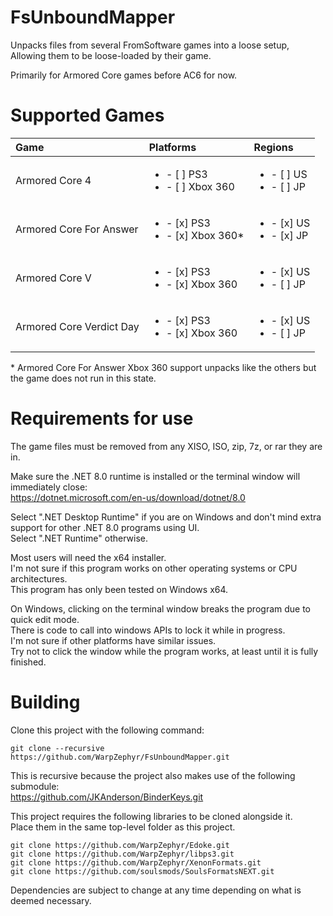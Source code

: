 # FsUnboundMapper
Unpacks files from several FromSoftware games into a loose setup,  
Allowing them to be loose-loaded by their game.  

Primarily for Armored Core games before AC6 for now.

# Supported Games
| Game                     |  Platforms                                         |  Regions                                           |
| :----------------------- | :------------------------------------------------- | :------------------------------------------------- |
| Armored Core 4           | <ul><li>- [ ] PS3</li><li>- [ ] Xbox 360</li></ul> | <ul><li>- [ ] US</li><li>- [ ] JP</li></ul> |
| Armored Core For Answer  | <ul><li>- [x] PS3</li><li>- [x] Xbox 360\*</li></ul> | <ul><li>- [x] US</li><li>- [x] JP</li></ul> |
| Armored Core V           | <ul><li>- [x] PS3</li><li>- [x] Xbox 360</li></ul> | <ul><li>- [x] US</li><li>- [ ] JP</li></ul> |
| Armored Core Verdict Day | <ul><li>- [x] PS3</li><li>- [x] Xbox 360</li></ul> | <ul><li>- [x] US</li><li>- [ ] JP</li></ul> |

\* Armored Core For Answer Xbox 360 support unpacks like the others but the game does not run in this state.

# Requirements for use
The game files must be removed from any XISO, ISO, zip, 7z, or rar they are in.   

Make sure the .NET 8.0 runtime is installed or the terminal window will immediately close:  
https://dotnet.microsoft.com/en-us/download/dotnet/8.0  

Select ".NET Desktop Runtime" if you are on Windows and don't mind extra support for other .NET 8.0 programs using UI.  
Select ".NET Runtime" otherwise.  

Most users will need the x64 installer.  
I'm not sure if this program works on other operating systems or CPU architectures.  
This program has only been tested on Windows x64.  

On Windows, clicking on the terminal window breaks the program due to quick edit mode.  
There is code to call into windows APIs to lock it while in progress.  
I'm not sure if other platforms have similar issues.  
Try not to click the window while the program works, at least until it is fully finished.  

# Building
Clone this project with the following command:  
```
git clone --recursive https://github.com/WarpZephyr/FsUnboundMapper.git  
```
This is recursive because the project also makes use of the following submodule:  
https://github.com/JKAnderson/BinderKeys.git  

This project requires the following libraries to be cloned alongside it.  
Place them in the same top-level folder as this project.  
```
git clone https://github.com/WarpZephyr/Edoke.git  
git clone https://github.com/WarpZephyr/libps3.git  
git clone https://github.com/WarpZephyr/XenonFormats.git  
git clone https://github.com/soulsmods/SoulsFormatsNEXT.git  
```
Dependencies are subject to change at any time depending on what is deemed necessary.